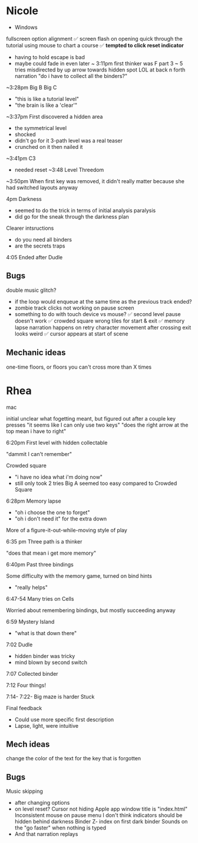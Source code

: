 # Nicole
 - Windows

fullscreen option alignment
✅ screen flash on opening
quick through the tutorial
using mouse to chart a course
✅ **tempted to click reset indicator**
  - having to hold escape is bad
  - maybe could fade in even later
~ 3:11pm
first thinker was F part 3
  ~ 5 tries
misdirected by up arrow towards hidden spot
LOL at back n forth narration
"do i have to collect all the binders?"

~3:28pm
Big B
Big C
  - "this is like a tutorial level"
  - "the brain is like a 'clear'"

~3:37pm
First discovered a hidden area
  - the symmetrical level
  - shocked
  - didn't go for it
3-path level was a real teaser
  - crunched on it then nailed it

~3:41pm
C3
  - needed reset
~3:48
Level Threedom

~3:50pm
When first key was removed, it didn't really matter because she had switched layouts anyway

4pm
Darkness
  - seemed to do the trick in terms of initial analysis paralysis
  - did go for the sneak through the darkness plan

Clearer intsructions
 - do you need all binders
 - are the secrets traps

4:05
Ended after Dudle 


## Bugs
double music glitch?
 - if the loop would enqueue at the same time as the previous track ended?
 - zombie track
clicks not working on pause screen
 - something to do with touch device vs mouse?
✅ second level pause doesn't work
✅ crowded square wrong tiles for start & exit
✅ memory lapse narration happens on retry
character movement after crossing exit looks weird
✅ cursor appears at start of scene

## Mechanic ideas
one-time floors, or floors you can't cross more than X times

# Rhea
mac

initial unclear what fogetting meant, but figured out after a couple key presses
"it seems like I can only use two keys"
"does the right arrow at the top mean i have to right"

6:20pm
First level with hidden collectable

"dammit I can't remember"

Crowded square
  - "i have no idea what i'm doing now"
  - still only took 2 tries
Big A seemed too easy compared to Crowded Square

6:28pm
Memory lapse
 - "oh i choose the one to forget"
 - "oh i don't need it" for the extra down
 
More of a figure-it-out-while-moving style of play


6:35 pm
Three path is a thinker

"does that mean i get more memory"

6:40pm
Past three bindings

Some difficulty with the memory game, turned on bind hints
 - "really helps"

6:47-54
Many tries on Cells

Worried about remembering bindings, but mostly succeeding anyway

6:59
Mystery Island
 - "what is that down there"

7:02
Dudle
 - hidden binder was tricky
 - mind blown by second switch

7:07
Collected binder

7:12
Four things!

7:14-
7:22-
Big maze is harder
Stuck

Final feedback
 - Could use more specific first description
 - Lapse, light, were intuitive
 

## Mech ideas
change the color of the text for the key that is forgotten

## Bugs
Music skipping
 - after changing options
 - on level reset?
Cursor not hiding
Apple app window title is "index.html"
Inconsistent mouse on pause menu
I don't think indicators should  be hidden behind darkness
Binder Z- index on first dark binder
Sounds on the "go faster" when nothing is typed
  - And that narration replays


